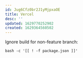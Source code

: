 ```yaml
---
id: Jug6Cfz0br2J1yMjpxaOE
title: Vercel
desc: ''
updated: 1629770252902
created: 1629364560502
---
```


Ignore build for non-feature branch:

    bash -c '[[ ! -f package.json ]]'
